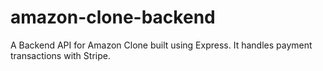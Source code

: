 # amazon-clone-backend
A Backend API for Amazon Clone built using Express. It handles payment transactions with Stripe.
